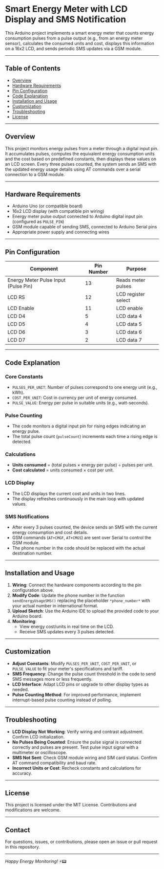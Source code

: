 # Smart Energy Meter with LCD Display and SMS Notification

This Arduino project implements a smart energy meter that counts energy consumption pulses from a pulse output (e.g., from an energy meter sensor), calculates the consumed units and cost, displays this information on a 16x2 LCD, and sends periodic SMS updates via a GSM module.

---

## Table of Contents

- [Overview](#overview)  
- [Hardware Requirements](#hardware-requirements)  
- [Pin Configuration](#pin-configuration)  
- [Code Explanation](#code-explanation)  
- [Installation and Usage](#installation-and-usage)  
- [Customization](#customization)  
- [Troubleshooting](#troubleshooting)  
- [License](#license)  

---

## Overview

This project monitors energy pulses from a meter through a digital input pin. It accumulates pulses, computes the equivalent energy consumption units and the cost based on predefined constants, then displays these values on an LCD screen. Every three pulses counted, the system sends an SMS with the updated energy usage details using AT commands over a serial connection to a GSM module.

---

## Hardware Requirements

- Arduino Uno (or compatible board)  
- 16x2 LCD display (with compatible pin wiring)  
- Energy meter pulse output connected to Arduino digital input pin (configured as `PULSE_PIN`)  
- GSM module capable of sending SMS, connected to Arduino Serial pins  
- Appropriate power supply and connecting wires  

---

## Pin Configuration

| Component       | Pin Number | Purpose                 |  
|-----------------|------------|-------------------------|  
| Energy Meter Pulse Input (Pulse Pin) | 13         | Reads meter pulses        |  
| LCD RS          | 12         | LCD register select      |  
| LCD Enable      | 11         | LCD enable               |  
| LCD D4          | 5          | LCD data 4               |  
| LCD D5          | 4          | LCD data 5               |  
| LCD D6          | 3          | LCD data 6               |  
| LCD D7          | 2          | LCD data 7               |  

---

## Code Explanation

### Core Constants

- `PULSES_PER_UNIT`: Number of pulses correspond to one energy unit (e.g., kWh).  
- `COST_PER_UNIT`: Cost in currency per unit of energy consumed.  
- `PULSE_VALUE`: Energy per pulse in suitable units (e.g., watt-seconds).

### Pulse Counting

- The code monitors a digital input pin for rising edges indicating an energy pulse.  
- The total pulse count (`pulseCount`) increments each time a rising edge is detected.

### Calculations

- **Units consumed** = (total pulses × energy per pulse) ÷ pulses per unit.  
- **Cost calculated** = units consumed × cost per unit.

### LCD Display

- The LCD displays the current cost and units in two lines.  
- The display refreshes continuously in the main loop with updated values.

### SMS Notifications

- After every 3 pulses counted, the device sends an SMS with the current energy consumption and cost details.  
- GSM commands (`AT+CMGF`, `AT+CMGS`) are sent over Serial to control the GSM module.  
- The phone number in the code should be replaced with the actual destination number.

---

## Installation and Usage

1. **Wiring**: Connect the hardware components according to the pin configuration above.  
2. **Modify Code**: Update the phone number in the function `sendEnergyUsageSMS()` replacing the placeholder `*phone_number*` with your actual number in international format.  
3. **Upload Sketch**: Use the Arduino IDE to upload the provided code to your Arduino board.  
4. **Monitoring**:  
    - View energy cost/units in real time on the LCD.  
    - Receive SMS updates every 3 pulses detected.

---

## Customization

- **Adjust Constants**: Modify `PULSES_PER_UNIT`, `COST_PER_UNIT`, or `PULSE_VALUE` to fit your meter's specifications and tariff.  
- **SMS Frequency**: Change the pulse count threshold in the code to send SMS messages more or less frequently.  
- **LCD Interface**: Adapt LCD pins or upgrade to other display types as needed.  
- **Pulse Counting Method**: For improved performance, implement interrupt-based pulse counting instead of polling.

---

## Troubleshooting

- **LCD Display Not Working**: Verify wiring and contrast adjustment. Confirm LCD initialization.  
- **No Pulses Being Counted**: Ensure the pulse signal is connected correctly and pulses are present. Test pulse input signal with a multimeter or oscilloscope.  
- **SMS Not Sent**: Check GSM module wiring and SIM card status. Confirm AT command compatibility and baud rate.  
- **Incorrect Units or Cost**: Recheck constants and calculations for accuracy.

---

## License

This project is licensed under the MIT License. Contributions and modifications are welcome.

---

## Contact

For questions, issues, or contributions, please open an issue or pull request in this repository.

---

*Happy Energy Monitoring!* ⚡📟
